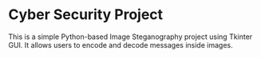 # Cyber Security Project
This is a simple Python-based Image Steganography project using Tkinter GUI. It allows users to encode and decode messages inside images.
